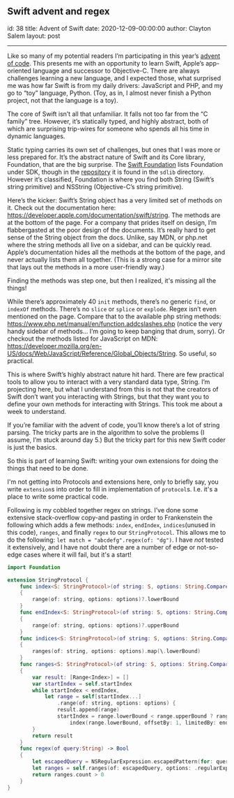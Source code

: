## Swift advent and regex

id: 38
title: Advent of Swift
date: 2020-12-09-00:00:00
author: Clayton Salem
layout: post

---

Like so many of my potential readers I’m participating in this year’s [advent of code](https://adventofcode.com/). This presents me with an opportunity to learn Swift, Apple’s app-oriented language and successor to Objective-C. There are always challenges learning a new language, and I expected those, what surprised me was how far Swift is from my daily drivers: JavaScript and PHP, and my go to “toy” language, Python. (Toy, as in, I almost never finish a Python project, not that the language is a toy).

The core of Swift isn’t all that unfamiliar. It falls not too far from the “C family” tree. However, it’s statically typed, and highly abstract, both of which are surprising trip-wires for someone who spends all his time in dynamic languages.

Static typing carries its own set of challenges, but ones that I was more or less prepared for. It’s the abstract nature of Swift and its Core library, Foundation, that are the big surprise. The [Swift Foundation](https://swift.org/standard-library/#standard-library-preview-package) lists Foundation under SDK, though in the [repository](https://github.com/apple/swift/tree/main/stdlib/public/Darwin/Foundation) it is found in the `sdlib` directory. However it’s classified, Foundation is where you find both String (Swift’s string primitive) and NSString (Objective-C’s string primitive).

Here’s the kicker: Swift’s String object has a very limited set of methods on it. Check out the documentation here: https://developer.apple.com/documentation/swift/string. The methods are at the bottom of the page. For a company that prides itself on design, I’m flabbergasted at the poor design of the documents. It’s really hard to get sense of the String object from the docs. Unlike, say MDN, or php.net where the string methods all live on a sidebar, and can be quickly read. Apple’s documentation hides all the methods at the bottom of the page, and never actually lists them all together. (This is a strong case for a mirror site that lays out the methods in a more user-friendly way.)

Finding the methods was step one, but then I realized, it's missing all the things!

While there’s approximately 40 `init` methods, there’s no generic `find`, or `indexOf` methods. There’s no `slice` or `splice` or `explode`. Regex isn’t even mentioned on the page. Compare that to the available php string methods: https://www.php.net/manual/en/function.addcslashes.php (notice the very handy sidebar of methods… I’m going to keep banging that drum, sorry). Or checkout the methods listed for JavaScript on MDN: https://developer.mozilla.org/en-US/docs/Web/JavaScript/Reference/Global_Objects/String. So useful, so practical.

This is where Swift’s highly abstract nature hit hard. There are few practical tools to allow you to interact with a very standard data type, String. I’m projecting here, but what I understand from this is not that the creators of Swift don’t want you interacting with Strings, but that they want you to define your own methods for interacting with Strings. This took me about a week to understand.

If you’re familiar with the advent of code, you’ll know there’s a lot of string parsing. The tricky parts are in the algorithm to solve the problems (I assume, I’m stuck around day 5.) But the tricky part for this new Swift coder is just the basics.

So this is part of learning Swift: writing your own extensions for doing the things that need to be done.

I'm not getting into Protocols and extensions here, only to briefly say, you write `extension`s into order to fill in implementation of `protocol`s. I.e. it's a place to write some practical code.

Following is my cobbled together regex on strings. I’ve done some extensive stack-overflow copy-and pasting in order to Frankenstein the following which adds a few methods: `index`, `endIndex`, `indices`(unused in this code), `ranges`, and finally `regex` to our `StringProtocol`. This allows me to do the following: `let match = "abcdefg".regex(of: "dg")`. I have _not_ tested it extensively, and I have not doubt there are a number of edge or not-so-edge cases where it will fail, but it's a start!

```swift
import Foundation

extension StringProtocol {
    func index<S: StringProtocol>(of string: S, options: String.CompareOptions = []) -> Index?
    {
        range(of: string, options: options)?.lowerBound
    }
    func endIndex<S: StringProtocol>(of string: S, options: String.CompareOptions = []) -> Index?
    {
        range(of: string, options: options)?.upperBound
    }
    func indices<S: StringProtocol>(of string: S, options: String.CompareOptions = []) -> [Index]
    {
        ranges(of: string, options: options).map(\.lowerBound)
    }
    func ranges<S: StringProtocol>(of string: S, options: String.CompareOptions = []) -> [Range<Index>]
    {
        var result: [Range<Index>] = []
        var startIndex = self.startIndex
        while startIndex < endIndex,
            let range = self[startIndex...]
                .range(of: string, options: options) {
                result.append(range)
                startIndex = range.lowerBound < range.upperBound ? range.upperBound :
                    index(range.lowerBound, offsetBy: 1, limitedBy: endIndex) ?? endIndex
        }
        return result
    }
    func regex(of query:String) -> Bool   
    {       
        let escapedQuery = NSRegularExpression.escapedPattern(for: query)    
        let ranges = self.ranges(of: escapedQuery, options: .regularExpression)       
        return ranges.count > 0
    }
}

```
